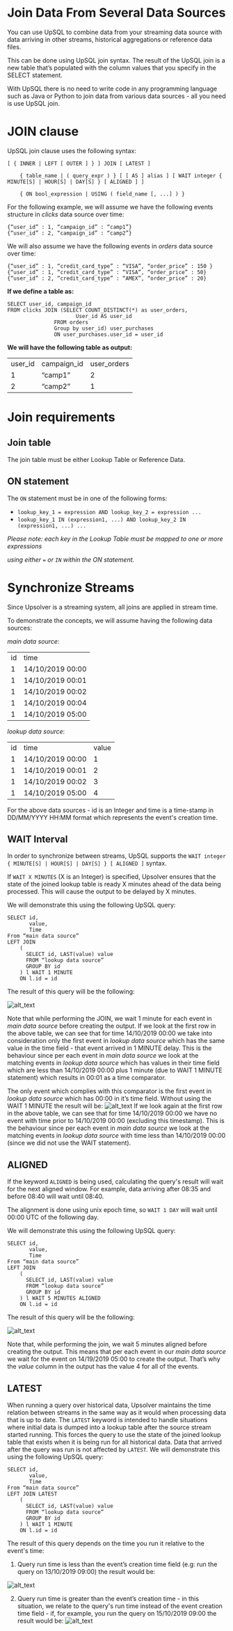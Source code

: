# Join Data From Several Data Sources

You can use UpSQL to combine data from your streaming data source with data arriving in other streams, historical aggregations or reference data files.

This can be done using UpSQL join syntax. The result of the UpSQL join is a new table that’s populated with the column values that you specify in the SELECT statement.

With UpSQL there is no need to write code in any programming language such as Java or Python to join data from various data sources - all you need is use UpSQL join.

# JOIN clause

UpSQL join clause uses the following syntax:

```
[ { INNER | LEFT [ OUTER ] } ] JOIN [ LATEST ]

    { table_name | ( query_expr ) } [ [ AS ] alias ] [ WAIT integer { MINUTE[S] | HOUR[S] | DAY[S] } [ ALIGNED ] ]

    { ON bool_expression | USING ( field_name [, ...] ) }
```

For the following example, we will assume we have the following events structure in _clicks_ data source over time:

```
{“user_id” : 1, “campaign_id” : “camp1”}
{“user_id” : 2, “campaign_id” : “camp2”}
```

We will also assume we have the following events in _orders_ data source over time:

```
{“user_id” : 1, “credit_card_type” : “VISA”, “order_price” : 150 }
{“user_id” : 1, “credit_card_type” : “VISA”, “order_price” : 50}
{“user_id” : 2, “credit_card_type” : “AMEX”, “order_price” : 20}
```

**If we define a table as:**

```
SELECT user_id, campaign_id
FROM clicks JOIN (SELECT COUNT_DISTINCT(*) as user_orders,
			          User_id AS user_id
		       FROM orders
		       Group by user_id) user_purchases
		       ON user_purchases.user_id = user_id
```

**We will have the following table as output:**

<table>
  <tr>
   <td>user_id
   </td>
   <td>campaign_id
   </td>
   <td>user_orders
   </td>
  </tr>
  <tr>
   <td>1
   </td>
   <td>“camp1”
   </td>
   <td>2
   </td>
  </tr>
  <tr>
   <td>2
   </td>
   <td>“camp2”
   </td>
   <td>1
   </td>
  </tr>
</table>

# Join requirements

## Join table

The join table must be either Lookup Table or Reference Data.

## ON statement

The `ON` statement must be in one of the following forms:

*   `lookup_key_1 = expression AND lookup_key_2 = expression ...`
*   `lookup_key_1 IN (expression1, ...) AND lookup_key_2 IN (expression1, ...) ...`

_Please note: each key in the Lookup Table must be mapped to one or more expressions_

_using either `=` or `IN` within the ON statement._

# Synchronize Streams

Since Upsolver is a streaming system, all joins are applied in stream time. 

To demonstrate the concepts, we will assume having the following data sources:

_main data source_:

<table>
  <tr>
   <td>id
   </td>
   <td>time 
   </td>
  </tr>
  <tr>
   <td>1
   </td>
   <td>14/10/2019 00:00
   </td>
  </tr>
  <tr>
   <td>1
   </td>
   <td>14/10/2019 00:01
   </td>
  </tr>
  <tr>
   <td>1
   </td>
   <td>14/10/2019 00:02
   </td>
  </tr>
  <tr>
   <td>1
   </td>
   <td>14/10/2019 00:04
   </td>
  </tr>
  <tr>
   <td>1
   </td>
   <td>14/10/2019 05:00
   </td>
  </tr>
</table>

_lookup data source_:

<table>
  <tr>
   <td>id
   </td>
   <td>time
   </td>
   <td>value
   </td>
  </tr>
  <tr>
   <td>1
   </td>
   <td>14/10/2019 00:00
   </td>
   <td>1
   </td>
  </tr>
  <tr>
   <td>1
   </td>
   <td>14/10/2019 00:01
   </td>
   <td>2
   </td>
  </tr>
  <tr>
   <td>1
   </td>
   <td>14/10/2019 00:02
   </td>
   <td>3
   </td>
  </tr>
  <tr>
   <td>1
   </td>
   <td>14/10/2019 05:00
   </td>
   <td>4
   </td>
  </tr>
</table>

For the above data sources - id is an Integer and time is a time-stamp in DD/MM/YYYY HH:MM format which represents the event's creation time.

## WAIT Interval

In order to synchronize between streams, UpSQL supports the `WAIT integer { MINUTE[S] | HOUR[S] | DAY[S] } [ ALIGNED ]` syntax. 

If `WAIT X MINUTES` (X is an Integer) is specified, Upsolver ensures that the state of the joined lookup table is ready X minutes ahead of the data being processed. This will cause the output to be delayed by X minutes.

We will demonstrate this using the following UpSQL query:

```
SELECT id,
	   value,
	   Time
From “main data source”
LEFT JOIN 
	(
	  SELECT id, LAST(value) value
	  FROM “lookup data source”
	  GROUP BY id
	) l WAIT 1 MINUTE
	ON l.id = id 
```

The result of this query will be the following:

![alt_text](images/Join-Data1.png)

Note that while performing the JOIN, we wait 1 minute for each event in _main data source_ before creating the output. 
If we look at the first row in the above table, we can see that for time 14/10/2019 00:00 we take into consideration only the first event in _lookup data source_ which has the same value in the time field - that event arrived in 1 MINUTE delay. 
This is the behaviour since per each event in _main data source_ we look at the matching events in _lookup data source_ which has values in their time field which are less than 14/10/2019 00:00 plus 1 minute (due to WAIT 1 MINUTE statement) which results in 00:01 as a time comparator. 

The only event which complies with this comparator is the first event in _lookup data source_ which has 00:00 in it’s time field.
Without using the WAIT 1 MINUTE the result will be:
![alt_text](images/Join-Data0.png)
If we look again at the first row in the above table, we can see that for time 14/10/2019 00:00 we have no event with time prior to 14/10/2019 00:00 (excluding this timestamp). 
This is the behaviour since per each event in _main data source_ we look at the matching events in _lookup data source_ with time less than 14/10/2019 00:00 (since we did not use the WAIT statement). 


## ALIGNED

If the keyword `ALIGNED` is being used, calculating the query's result will wait for the next aligned window. For example, data arriving after 08:35 and before 08:40 will wait until 08:40. 

The alignment is done using unix epoch time, so `WAIT 1 DAY` will wait until 00:00 UTC of the following day.

We will demonstrate this using the following UpSQL query:

```
SELECT id,
	   value,
	   Time
From “main data source”
LEFT JOIN 
	(
	  SELECT id, LAST(value) value
	  FROM “lookup data source”
	  GROUP BY id
	) l WAIT 5 MINUTES ALIGNED
	ON l.id = id 
```

The result of this query will be the following:

![alt_text](images/Join-Data2.png)

Note that, while performing the join, we wait 5 minutes aligned before creating the output. This means that per each event in our _main data source_ we wait for the event on 14/19/2019 05:00 to create the output. That’s why the _value_ column in the output has the value 4 for all of the events.
## LATEST
When running a query over historical data, Upsolver maintains the time relation between streams in the same way as it would when processing data that is up to date. 
The `LATEST` keyword is intended to handle situations where initial data is dumped into a lookup table after the source stream started running. 
This forces the query to use the state of the joined lookup table that exists when it is being run for all historical data. Data that arrived after the query was run is not affected by `LATEST`.
We will demonstrate this using the following UpSQL query:
```
SELECT id,
	   value,
	   Time
From “main data source”
LEFT JOIN LATEST
	(
	  SELECT id, LAST(value) value
	  FROM “lookup data source”
	  GROUP BY id
	) l WAIT 1 MINUTE
	ON l.id = id 
```
The result of this query depends on the time you run it relative to the event's time:
1. Query run time is less than the event’s creation time field (e.g: run the query on 13/10/2019 09:00) the result would be:

![alt_text](images/Join-Data3.png)


2. Query run time is greater than the event’s creation time - in this situation, we relate to the query's run time instead of the event creation time field - if, for example, you run the query on 15/10/2019 09:00 the result would be:
  ![alt_text](images/Join-Data4.png)
